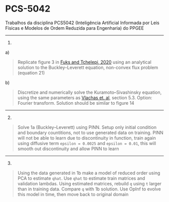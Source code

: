 # PCS-5042

Trabalhos da disciplina PCS5042 (Inteligência Artificial Informada por Leis Físicas e Modelos de Ordem Reduzida para Engenharia) do PPGEE

---

1.

a)

> Replicate figure 3 in [Fuks and Tchelepi, 2020](10.1615/JMachLearnModelComput.2020033905) using an analytical solution to the Buckley–Leverett equation, non-convex flux problem (equation 21)

b)

> Discretize and numerically solve the Kuramoto–Sivashinsky equation, using the same parameters as [Vlachas et. al](https://doi.org/10.1016/j.neunet.2020.02.016), section 5.3. Option: Fourier transform. Solution should be similar to figure 14

---

2.

> Solve 1a (Buckley–Leverett) using PINN. Setup only initial condition and boundary countitions, not to use generated data on training. PINN will not be able to learn due to discontinuity in function, train again using diffusive term `epsilon = 0.0025` and `epsilon = 0.01`, this will smooth out discontinuity and allow PINN to learn

---

3.

> Using the data generated in 1b make a model of reduced order using PCA to estimate `qhat`. Use `qhat` to estimate train matrices and validation lambdas. Using estimated matrices, rebuild `q` using `t` larger than in training data. Compare `q` with 1b solution. Use OpInf to evolve this model in time, then move back to original domain
